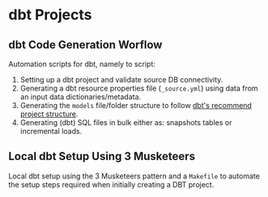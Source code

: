 # dbt Projects

## dbt Code Generation Worflow

Automation scripts for dbt, namely to script:

1) Setting up a dbt project and validate source DB connectivity.
2) Generating a dbt resource properties file (`_source.yml`) using data from an input data dictionaries/metadata.
3) Generating the `models` file/folder structure to follow [dbt's recommend project structure](https://docs.getdbt.com/guides/best-practices/how-we-structure/1-guide-overview).
4) Generating (dbt) SQL files in bulk either as: snapshots tables or incremental loads.

## Local dbt Setup Using 3 Musketeers

Local dbt setup using the 3 Musketeers pattern and a `Makefile` to automate the setup steps required when initially creating a DBT project.
